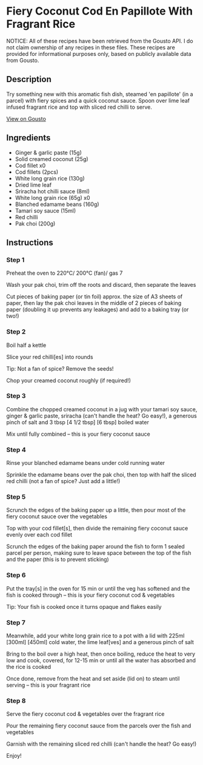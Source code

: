 # Fiery Coconut Cod En Papillote With Fragrant Rice

NOTICE: All of these recipes have been retrieved from the Gousto API. I do not claim ownership of any recipes in these files. These recipes are provided for informational purposes only, based on publicly available data from Gousto.

## Description

Try something new with this aromatic fish dish, steamed 'en papillote' (in a parcel) with fiery spices and a quick coconut sauce. Spoon over lime leaf infused fragrant rice and top with sliced red chilli to serve. 

[View on Gousto](https://www.gousto.co.uk/recipes/cookbook/fiery-coconut-cod-en-papillote-with-rice)

## Ingredients

- Ginger & garlic paste (15g)
- Solid creamed coconut (25g)
- Cod fillet x0
- Cod fillets (2pcs)
- White long grain rice (130g)
- Dried lime leaf
- Sriracha hot chilli sauce (8ml)
- White long grain rice (65g) x0
- Blanched edamame beans (160g)
- Tamari soy sauce (15ml)
- Red chilli
- Pak choi (200g)

## Instructions


### Step 1

Preheat the oven to 220°C/ 200°C (fan)/ gas 7

Wash your pak choi, trim off the roots and discard, then separate the leaves

Cut pieces of baking paper (or tin foil) approx. the size of A3 sheets of paper, then lay the pak choi leaves in the middle of 2 pieces of baking paper (doubling it up prevents any leakages) and add to a baking tray (or two!)


### Step 2

Boil half a kettle

Slice your red chilli[es] into rounds

Tip: Not a fan of spice? Remove the seeds!

Chop your creamed coconut roughly (if required!)


### Step 3

Combine the chopped creamed coconut in a jug with your tamari soy sauce, ginger & garlic paste, sriracha (can't handle the heat? Go easy!), a generous pinch of salt and 3 tbsp <span class="text-purple">[4 1/2 tbsp]</span> <span class="text-danger">[6 tbsp]</span> boiled water

Mix until fully combined – this is your fiery coconut sauce


### Step 4

Rinse your blanched edamame beans under cold running water

Sprinkle the edamame beans over the pak choi, then top with half the sliced red chilli (not a fan of spice? Just add a little!)


### Step 5

Scrunch the edges of the baking paper up a little, then pour most of the fiery coconut sauce over the vegetables

Top with your cod fillet[s], then divide the remaining fiery coconut sauce evenly over each cod fillet

Scrunch the edges of the baking paper around the fish to form 1 sealed parcel per person, making sure to leave space between the top of the fish and the paper (this is to prevent sticking)


### Step 6

Put the tray[s]<span class="text-danger"> </span>in the oven for 15 min or until the veg has softened and the fish is cooked through – this is your fiery coconut cod & vegetables

Tip: Your fish is cooked once it turns opaque and flakes easily


### Step 7

Meanwhile, add your white long grain rice to a pot with a lid with 225ml <span class="text-purple">[300ml]</span> <span class="text-danger">[450ml] </span>cold water, the lime leaf[ves] and a generous pinch of salt

Bring to the boil over a high heat, then once boiling, reduce the heat to very low and cook, covered, for 12-15 min or until all the water has absorbed and the rice is cooked

Once done, remove from the heat and set aside (lid on) to steam until serving – this is your fragrant rice

### Step 8

Serve the fiery coconut cod & vegetables over the fragrant rice

Pour the remaining fiery coconut sauce from the parcels over the fish and vegetables

Garnish with the remaining sliced red chilli (can't handle the heat? Go easy!)

Enjoy!

